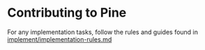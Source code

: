 # Contributing to Pine

For any implementation tasks, follow the rules and guides found in [implement/implementation-rules.md](implement/implementation-rules.md)

